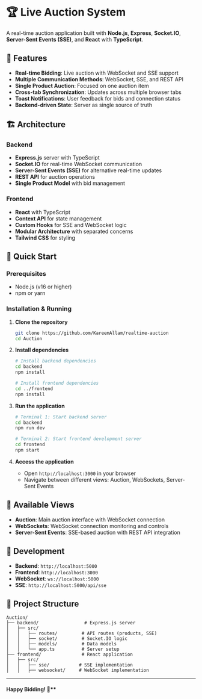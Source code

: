 # 🏆 Live Auction System

A real-time auction application built with **Node.js**, **Express**, **Socket.IO**, **Server-Sent Events (SSE)**, and **React** with **TypeScript**.

## 🚀 Features

- **Real-time Bidding**: Live auction with WebSocket and SSE support
- **Multiple Communication Methods**: WebSocket, SSE, and REST API
- **Single Product Auction**: Focused on one auction item
- **Cross-tab Synchronization**: Updates across multiple browser tabs
- **Toast Notifications**: User feedback for bids and connection status
- **Backend-driven State**: Server as single source of truth

## 🏗️ Architecture

### Backend
- **Express.js** server with TypeScript
- **Socket.IO** for real-time WebSocket communication
- **Server-Sent Events (SSE)** for alternative real-time updates
- **REST API** for auction operations
- **Single Product Model** with bid management

### Frontend
- **React** with TypeScript
- **Context API** for state management
- **Custom Hooks** for SSE and WebSocket logic
- **Modular Architecture** with separated concerns
- **Tailwind CSS** for styling

## 🚀 Quick Start

### Prerequisites
- Node.js (v16 or higher)
- npm or yarn

### Installation & Running

1. **Clone the repository**
   ```bash
   git clone https://github.com/KareemAllam/realtime-auction
   cd Auction
   ```

2. **Install dependencies**
   ```bash
   # Install backend dependencies
   cd backend
   npm install

   # Install frontend dependencies
   cd ../frontend
   npm install
   ```

3. **Run the application**
   ```bash
   # Terminal 1: Start backend server
   cd backend
   npm run dev

   # Terminal 2: Start frontend development server
   cd frontend
   npm start
   ```

4. **Access the application**
   - Open `http://localhost:3000` in your browser
   - Navigate between different views: Auction, WebSockets, Server-Sent Events

## 📱 Available Views

- **Auction**: Main auction interface with WebSocket connection
- **WebSockets**: WebSocket connection monitoring and controls
- **Server-Sent Events**: SSE-based auction with REST API integration

## 🔧 Development

- **Backend**: `http://localhost:5000`
- **Frontend**: `http://localhost:3000`
- **WebSocket**: `ws://localhost:5000`
- **SSE**: `http://localhost:5000/api/sse`

## 📁 Project Structure

```
Auction/
├── backend/                 # Express.js server
│   ├── src/
│   │   ├── routes/         # API routes (products, SSE)
│   │   ├── socket/         # Socket.IO logic
│   │   ├── models/         # Data models
│   │   └── app.ts          # Server setup
├── frontend/               # React application
│   ├── src/
│   │   ├── sse/           # SSE implementation
│   │   ├── websocket/     # WebSocket implementation
```

---

#### Happy Bidding! 🎉**
